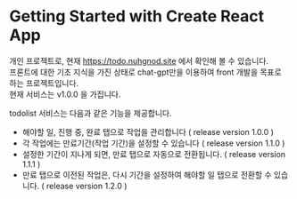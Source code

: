 # Getting Started with Create React App
개인 프로젝트로, 현재 https://todo.nuhgnod.site 에서 확인해 볼 수 있습니다.  
프론트에 대한 기초 지식을 가진 상태로 chat-gpt만을 이용하여 front 개발을 목표로 하는 프로젝트입니다.  
현재 서비스는 v1.0.0 을 가집니다.  

todolist 서비스는 다음과 같은 기능을 제공합니다.
- 해야할 일, 진행 중, 완료 탭으로 작업을 관리합니다 ( release version 1.0.0 )
- 각 작업에는 만료기간(작업 기간)을 설정할 수 있습니다 ( release version 1.1.0 )
- 설정한 기간이 지나게 되면, 만료 탭으로 자동으로 전환됩니다. ( release version 1.1.1 )
- 만료 탭으로 이전된 작업은, 다시 기간을 설정하여 해야할 일 탭으로 전환할 수 있습니다. ( release version 1.2.0 )
